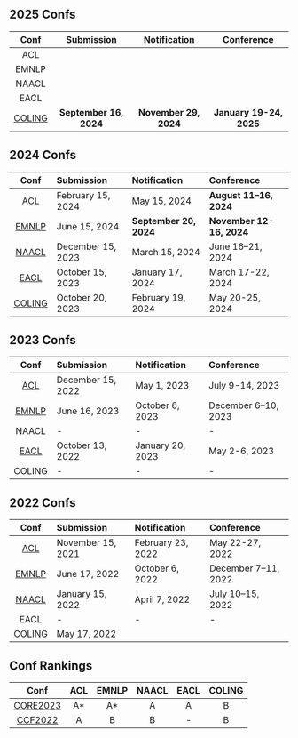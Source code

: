 
## 2025 Confs 
|  Conf  | Submission    |   Notification  |   Conference  |
| :---:  |    :----:     |     :---:       |     :---:     |
|  ACL   |               |                 |               |
|  EMNLP |               |                 |               |
|  NAACL |               |                 |               |
|  EACL  |               |                 |               |
|[COLING](https://coling2025.org/)|**September 16, 2024**|**November 29, 2024**|**January 19-24, 2025**|
 
 
## 2024 Confs
|  Conf  | Submission    |   Notification  |   Conference  |
| :---:  |    :----     |     :---       |     :---     |
| [ACL](https://2024.aclweb.org/)   |February 15, 2024|May 15, 2024|**August 11–16, 2024**|
| [EMNLP](https://2024.emnlp.org/)  |June 15, 2024|**September 20, 2024**|**November 12-16, 2024**|
| [NAACL](https://2024.naacl.org/)  |December 15, 2023|March 15, 2024|June 16–21, 2024|
| [EACL](https://2024.eacl.org/)    |October 15, 2023|January 17, 2024|March 17-22, 2024|
| [COLING](https://lrec-coling-2024.org/) |October 20, 2023|February 19, 2024|May 20-25, 2024|






## 2023 Confs
|  Conf  | Submission    |   Notification  |   Conference  |
| :---:  |    :----     |     :---       |     :---     |
| [ACL](https://2023.aclweb.org/)   |December 15, 2022|May 1, 2023|July 9-14, 2023|
| [EMNLP](https://2023.emnlp.org/)  |June 16, 2023|October 6, 2023|December 6–10, 2023|
|  NAACL                            |       -       |        -        |       -       |
| [EACL](https://2023.eacl.org/)    |October 13, 2022|January 20, 2023|May 2-6, 2023|
|  COLING                           |       -       |        -        |       -       |


## 2022 Confs
|  Conf  | Submission    |   Notification  |   Conference  |
| :---:  |    :----     |     :---       |     :---     |
| [ACL](https://2022.aclweb.org/)|November 15, 2021|February 23, 2022|May 22-27, 2022|
| [EMNLP](https://2022.emnlp.org/)  |June 17, 2022|October 6, 2022|December 7–11, 2022|
| [NAACL](https://2022.naacl.org/)  |January 15, 2022|April 7, 2022|July 10–15, 2022|
|  EACL                             |       -       |        -        |       -       |
| [COLING](https://coling2022.org/) |May 17, 2022|                 |               |

## Conf Rankings
|  Conf  |   ACL   |   EMNLP  |   NAACL  | EACL | COLING |
| :---:  | :----:  |   :---:  |  :---:   | :---:|  :---: |
| [CORE2023](https://portal.core.edu.au/conf-ranks/) | A* | A* | A | A | B |
| [CCF2022](https://www.ccf.org.cn/)                 | A  | B  | B | - | B |
<!--stackedit_data:
eyJoaXN0b3J5IjpbMTI5ODYwODczNSwxMTEyNzQ4NTUzLC0zOD
kwODE2OTQsNDIzNTMwMjMwLDQyMzUzMDIzMCwtMTcyMjY2OTc0
NCwtMTYzMjM4ODc3NCwtNzAyNTU0NDg2LC0xNTk2MzEyMzg1LD
g1MDA2NTU5MiwtMjEyNzg2MjY0MiwtMjA3MjU0NTI4NywtMTc3
NDQ5MzI4NiwtMTU5NDE0MzIwNCwyMTI1OTUwMzA4LC01NTMwND
Y4ODIsLTEwNzAzOTI1MzAsMTk0MTgxMTA1OCw3NTExMDIxNzEs
Nzc4ODAxNjM3XX0=
-->